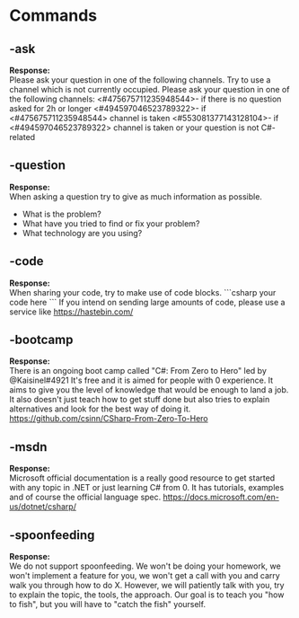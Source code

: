 # Commands
## -ask
**Response:**  
Please ask your question in one of the following channels.
Try to use a channel which is not currently occupied.
Please ask your question in one of the following channels:
<#475675711235948544>- if there is no question asked for 2h or longer
<#494597046523789322>- if <#475675711235948544> channel is taken
<#553081377143128104>- if <#494597046523789322> channel is taken or your question is not C#-related

## -question
**Response:**  
When asking a question try to give as much information as possible.
- What is the problem?
- What have you tried to find or fix your problem?
- What technology are you using?

## -code
**Response:**  
When sharing your code, try to make use of code blocks.
\`\`\`csharp
your code here
\`\`\`
If you intend on sending large amounts of code, please use a service like https://hastebin.com/

## -bootcamp
**Response:**  
There is an ongoing boot camp called "C#: From Zero to Hero" led by @Kaisinel#4921
It's free and it is aimed for people with 0 experience. It aims to give you the level of knowledge that would be enough to land a job.
It also doesn't just teach how to get stuff done but also tries to explain alternatives and look for the best way of doing it.
https://github.com/csinn/CSharp-From-Zero-To-Hero

## -msdn
**Response:**  
Microsoft official documentation is a really good resource to get started with any topic in .NET or just learning C# from 0.
It has tutorials, examples and of course the official language spec.
https://docs.microsoft.com/en-us/dotnet/csharp/

## -spoonfeeding
**Response:**  
We do not support spoonfeeding. We won't be doing your homework, 
we won't implement a feature for you, we won't get a call with you and carry walk you through how to do X. 
However, we will patiently talk with you, try to explain the topic, the tools, the approach. 
Our goal is to teach you "how to fish", but you will have to "catch the fish" yourself.
